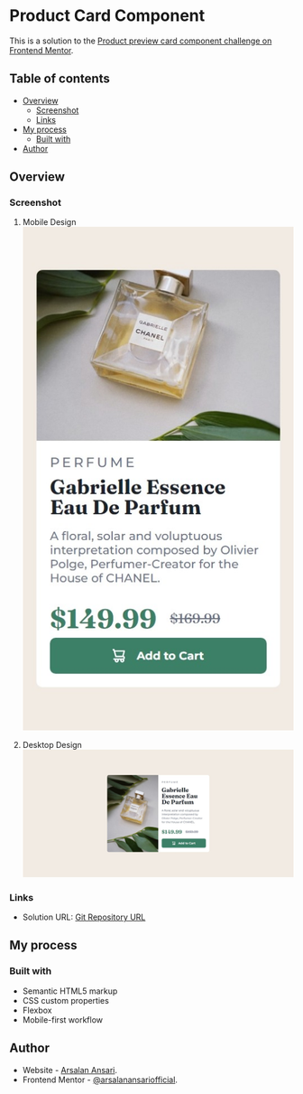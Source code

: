 # Product Card Component

This is a solution to the [Product preview card component challenge on Frontend Mentor](https://www.frontendmentor.io/challenges/product-preview-card-component-GO7UmttRfa).

## Table of contents

- [Overview](#overview)
  - [Screenshot](#screenshot)
  - [Links](#links)
- [My process](#my-process)
  - [Built with](#built-with)
- [Author](#author)

## Overview

### Screenshot

1. Mobile Design <br>![Product](./assets/screens/1.jpeg)

2. Desktop Design ![Product](./assets/screens/2.jpeg)

### Links

- Solution URL: [Git Repository URL](https://github.com/arsalanansariofficial/product-page.git)

## My process

### Built with

- Semantic HTML5 markup
- CSS custom properties
- Flexbox
- Mobile-first workflow

## Author

- Website - [Arsalan Ansari](https://github.com/arsalanansariofficial/).
- Frontend Mentor - [@arsalanansariofficial](https://www.frontendmentor.io/profile/arsalanansariofficial).
